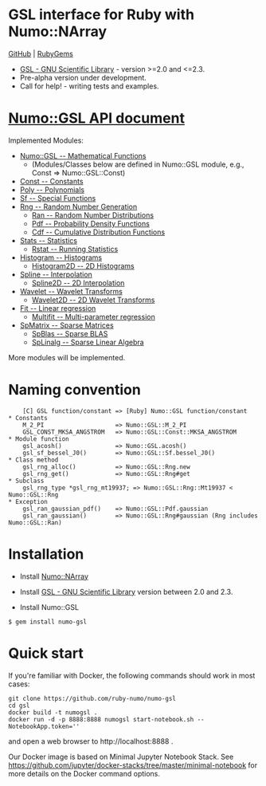# GSL interface for Ruby with Numo::NArray

[GitHub](https://github.com/ruby-numo/numo-gsl) |
[RubyGems](https://rubygems.org/gems/numo-gsl)

* [GSL - GNU Scientific Library](http://www.gnu.org/software/gsl/) - version >=2.0 and <=2.3.
* Pre-alpha version under development.
* Call for help! - writing tests and examples.

# [Numo::GSL API document](http://ruby-numo.github.io/gsl/yard/)

Implemented Modules:

* [Numo::GSL -- Mathematical Functions](http://ruby-numo.github.io/gsl/yard/Numo/GSL.html)
  * (Modules/Classes below are defined in Numo::GSL module, e.g., Const => Numo::GSL::Const)
* [Const -- Constants](http://ruby-numo.github.io/gsl/yard/Numo/GSL/Const.html)
* [Poly -- Polynomials](http://ruby-numo.github.io/gsl/yard/Numo/GSL/Poly.html)
* [Sf -- Special Functions](http://ruby-numo.github.io/gsl/yard/Numo/GSL/Sf.html)
* [Rng -- Random Number Generation](http://ruby-numo.github.io/gsl/yard/Numo/GSL/Rng.html)
  * [Ran -- Random Number Distributions](http://ruby-numo.github.io/gsl/yard/Numo/GSL/Ran.html)
  * [Pdf -- Probability Density Functions](http://ruby-numo.github.io/gsl/yard/Numo/GSL/Pdf.html)
  * [Cdf -- Cumulative Distribution Functions](http://ruby-numo.github.io/gsl/yard/Numo/GSL/Cdf.html)
* [Stats -- Statistics](http://ruby-numo.github.io/gsl/yard/Numo/GSL/Stats.html)
  * [Rstat -- Running Statistics](http://ruby-numo.github.io/gsl/yard/Numo/GSL/Rstat.html)
* [Histogram -- Histograms](http://ruby-numo.github.io/gsl/yard/Numo/GSL/Histogram.html)
  * [Histogram2D -- 2D Histograms](http://ruby-numo.github.io/gsl/yard/Numo/GSL/Histogram2D.html)
* [Spline -- Interpolation](http://ruby-numo.github.io/gsl/yard/Numo/GSL/Spline.html)
  * [Spline2D -- 2D Interpolation](http://ruby-numo.github.io/gsl/yard/Numo/GSL/Spline2D.html)
* [Wavelet -- Wavelet Transforms](http://ruby-numo.github.io/gsl/yard/Numo/GSL/Wavelet.html)
  * [Wavelet2D -- 2D Wavelet Transforms](http://ruby-numo.github.io/gsl/yard/Numo/GSL/Wavelet2D.html)
* [Fit -- Linear regression](http://ruby-numo.github.io/gsl/yard/Numo/GSL/Fit.html)
  * [Multifit -- Multi-parameter regression](http://ruby-numo.github.io/gsl/yard/Numo/GSL/Multifit.html)
* [SpMatrix -- Sparse Matrices](http://ruby-numo.github.io/gsl/yard/Numo/GSL/SpMatrix.html)
  * [SpBlas -- Sparse BLAS](http://ruby-numo.github.io/gsl/yard/Numo/GSL/SpBlas.html)
  * [SpLinalg -- Sparse Linear Algebra](http://ruby-numo.github.io/gsl/yard/Numo/GSL/SpLinalg.html)

More modules will be implemented.

# Naming convention

```
    [C] GSL function/constant => [Ruby] Numo::GSL function/constant
* Constants
    M_2_PI                    => Numo::GSL::M_2_PI
    GSL_CONST_MKSA_ANGSTROM   => Numo::GSL::Const::MKSA_ANGSTROM
* Module function
    gsl_acosh()               => Numo::GSL.acosh()
    gsl_sf_bessel_J0()        => Numo::GSL::Sf.bessel_J0()
* Class method
    gsl_rng_alloc()           => Numo::GSL::Rng.new
    gsl_rng_get()             => Numo::GSL::Rng#get
* Subclass
    gsl_rng_type *gsl_rng_mt19937; => Numo::GSL::Rng::Mt19937 < Numo::GSL::Rng
* Exception
    gsl_ran_gaussian_pdf()    => Numo::GSL::Pdf.gaussian
    gsl_ran_gaussian()        => Numo::GSL::Rng#gaussian (Rng includes Numo::GSL::Ran)
```

# Installation

* Install [Numo::NArray](https://github.com/ruby-numo/narray)
* Install [GSL - GNU Scientific Library](http://www.gnu.org/software/gsl/) version between 2.0 and 2.3.

* Install Numo::GSL

```shell
$ gem install numo-gsl
```

# Quick start

If you're familiar with Docker, the following commands should work in most cases:

```
git clone https://github.com/ruby-numo/numo-gsl
cd gsl
docker build -t numogsl .
docker run -d -p 8888:8888 numogsl start-notebook.sh --NotebookApp.token=''
```

and open a web browser to http://localhost:8888 .

Our Docker image is based on Minimal Jupyter Notebook Stack. See https://github.com/jupyter/docker-stacks/tree/master/minimal-notebook for more details on the Docker command options.
